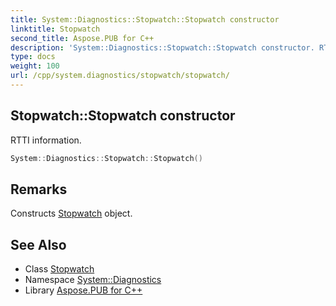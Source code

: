 ```yaml
---
title: System::Diagnostics::Stopwatch::Stopwatch constructor
linktitle: Stopwatch
second_title: Aspose.PUB for C++
description: 'System::Diagnostics::Stopwatch::Stopwatch constructor. RTTI information in C++.'
type: docs
weight: 100
url: /cpp/system.diagnostics/stopwatch/stopwatch/
---
```

## Stopwatch::Stopwatch constructor


RTTI information.

```cpp
System::Diagnostics::Stopwatch::Stopwatch()
```

## Remarks


Constructs [Stopwatch](../) object. 
## See Also

* Class [Stopwatch](../)
* Namespace [System::Diagnostics](../../)
* Library [Aspose.PUB for C++](../../../)
